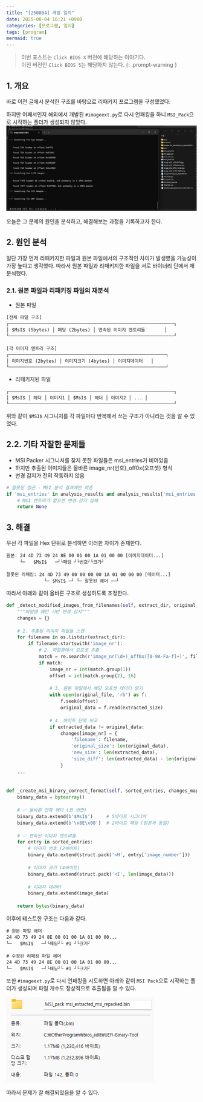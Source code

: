 ```yaml
---
title: "[250804] 개발 일지"
date: 2025-08-04 16:21 +0900
categories: [프로그램, 일지]
tags: [program]
mermaid: true
---
```


> 이번 포스트는 `Click BIOS X` 버전에 해당하는 이야기다.<br>이전 버전인 `Click BIOS 5`는 해당하지 않는다.
{: .prompt-warning }

## 1. 개요
바로 이전 글에서 분석한 구조를 바탕으로 리패키지 프로그램을 구성했었다.

하지만 어째서인지 해외에서 개발된 `#imageext.py`로 다시 언패킹을 하니 `MSI_Pack`으로 시작하는 폴더가 생성되지 않았다.<br>
![1](/img/250804/1.png)

오늘은 그 문제의 원인을 분석하고, 해결해보는 과정을 기록하고자 한다.

## 2. 원인 분석
일단 가장 먼저 리패키지한 파일과 원본 파일에서의 구조적인 차이가 발생헀을 가능성이 가장 높다고 생각했다.
따라서 원본 파일과 리패키지한 파일을 서로 바이너리 단에서 재분석했다.

### 2.1. 원본 파일과 리패키징 파일의 재분석
- 원본 파일 

```
[전체 파일 구조]
┌─────────────────────────────────────────────────────────────┐
│ $MsI$ (5bytes) │ 패딩 (2bytes) │ 연속된 이미지 엔트리들       │
└─────────────────────────────────────────────────────────────┘

[각 이미지 엔트리 구조]
┌──────────────────────────────────────────────────────────┐
│ 이미지번호 (2bytes) │ 이미지크기 (4bytes) │ 이미지데이터   │
└──────────────────────────────────────────────────────────┘
```

- 리패키지된 파일

```
┌─────────────────────────────────────────────────────────────┐
│ $MsI$ │ 헤더 │ 이미지1 │ $MsI$ │ 헤더 │ 이미지2 │ ... │
└─────────────────────────────────────────────────────────────┘
```

위와 같이 `$MSI$` 시그니처를 각 파일마다 반복해서 쓰는 구조가 아니라는 것을 알 수 있었다.

## 2.2. 기타 자잘한 문제들
- MSI Packer 시그니처를 찾지 못한 파일들은 msi_entries가 비어있음
- 하지만 추출된 이미지들은 올바른 image_nr{번호}_off0x{오프셋} 형식
- 변경 감지가 전혀 작동하지 않음

```python
# 잘못된 접근 - MSI 분석 결과에만 의존
if 'msi_entries' in analysis_results and analysis_results['msi_entries']:
    # MSI 엔트리가 없으면 변경 감지 실패
    return None
```

## 3. 해결
우선 각 파일을 Hex 단위로 분석하면 이러한 차이가 존재한다.
```
원본: 24 4D 73 49 24 8E 00 01 00 1A 01 00 00 [이미지데이터...]
     └─   $MsI$   ─┘└패딩 ┘└번호┘└크기┘

잘못된 리패킹: 24 4D 73 49 00 00 00 00 1A 01 00 00 00 [데이터...]
              └─ $MsI$ ─┘ └─ 잘못된 헤더 ──┘
```

따라서 아래와 같이 올바른 구조로 생성하도록 조정한다.

```python
def _detect_modified_images_from_filenames(self, extract_dir, original_file):
    """파일명 패턴 기반 변경 감지"""
    changes = {}
    
    # 1. 추출된 이미지 파일들 스캔
    for filename in os.listdir(extract_dir):
        if filename.startswith('image_nr'):
            # 2. 파일명에서 오프셋 추출
            match = re.search(r'image_nr(\d+)_off0x([0-9A-Fa-f]+)', filename)
            if match:
                image_nr = int(match.group(1))
                offset = int(match.group(2), 16)
                
                # 3. 원본 파일에서 해당 오프셋 데이터 읽기
                with open(original_file, 'rb') as f:
                    f.seek(offset)
                    original_data = f.read(extracted_size)
                
                # 4. 바이트 단위 비교
                if extracted_data != original_data:
                    changes[image_nr] = {
                        'filename': filename,
                        'original_size': len(original_data),
                        'new_size': len(extracted_data),
                        'size_diff': len(extracted_data) - len(original_data)
                    }
    ...


def _create_msi_binary_correct_format(self, sorted_entries, changes_map):
    binary_data = bytearray()
    
    # ✅ 올바른 전체 헤더 (한 번만)
    binary_data.extend(b'$MsI$')     # 5바이트 시그니처
    binary_data.extend(b'\x8E\x00')  # 2바이트 패딩 (원본과 동일)
    
    # ✅ 연속된 이미지 엔트리들
    for entry in sorted_entries:
        # 이미지 번호 (2바이트)
        binary_data.extend(struct.pack('<H', entry['image_number']))
        
        # 이미지 크기 (4바이트)
        binary_data.extend(struct.pack('<I', len(image_data)))
        
        # 이미지 데이터
        binary_data.extend(image_data)
    
    return bytes(binary_data)

```

이후에 테스트한 구조는 다음과 같다.

```
# 원본 파일 헤더
24 4D 73 49 24 8E 00 01 00 1A 01 00 00...
└─   $MsI$   ─┘└패딩┘└ #1 ┘└크기┘

# 수정된 리패킹 파일 헤더  
24 4D 73 49 24 8E 00 01 00 1A 01 00 00...
└─   $MsI$   ─┘└패딩┘└ #1 ┘└크기┘
```

또한 `#imageext.py`로 다시 언패킹을 시도하면 아래와 같이 `MSI Pack`으로 시작하는 폴더가 생성되며 파일 개수도 정상적으로 추출됨을 알 수 있다.

![3](/img/250804/3.png)

따라서 문제가 잘 해결되었음을 알 수 있다.